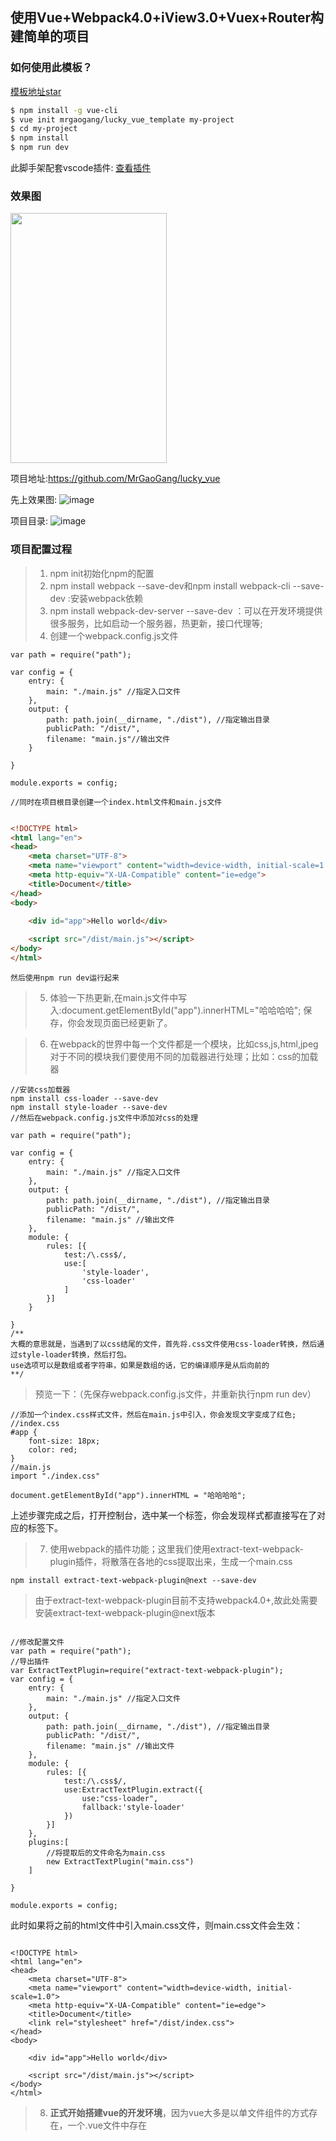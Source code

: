 ## 使用Vue+Webpack4.0+iView3.0+Vuex+Router构建简单的项目


### 如何使用此模板？

[模板地址star](https://github.com/MrGaoGang/lucky_vue_template)

``` bash
$ npm install -g vue-cli
$ vue init mrgaogang/lucky_vue_template my-project
$ cd my-project
$ npm install
$ npm run dev
```
此脚手架配套vscode插件: [查看插件](https://github.com/MrGaoGang/lucky_npm)


### 效果图

<img src="https://github.com/MrGaoGang/lucky_vue/blob/master/images/main.png?raw=true" width=250 height=400 />

项目地址:https://github.com/MrGaoGang/lucky_vue

先上效果图:
![image](https://github.com/MrGaoGang/lucky_vue/blob/master/images/view.gif?raw=true)

项目目录:
![image](https://github.com/MrGaoGang/lucky_vue/blob/master/images/project.png?raw=true)




### 项目配置过程

> 1. npm init初始化npm的配置
> 2. npm install webpack --save-dev和npm install webpack-cli --save-dev
:安装webpack依赖
> 3. npm install webpack-dev-server --save-dev ：可以在开发环境提供很多服务，比如启动一个服务器，热更新，接口代理等;
> 4. 创建一个webpack.config.js文件

```
var path = require("path");

var config = {
    entry: {
        main: "./main.js" //指定入口文件
    },
    output: {
        path: path.join(__dirname, "./dist"), //指定输出目录
        publicPath: "/dist/",
        filename: "main.js"//输出文件
    }

}

module.exports = config;

//同时在项目根目录创建一个index.html文件和main.js文件

```

```html

<!DOCTYPE html>
<html lang="en">
<head>
    <meta charset="UTF-8">
    <meta name="viewport" content="width=device-width, initial-scale=1.0">
    <meta http-equiv="X-UA-Compatible" content="ie=edge">
    <title>Document</title>
</head>
<body>

    <div id="app">Hello world</div>
    
    <script src="/dist/main.js"></script>
</body>
</html>
```

    然后使用npm run dev运行起来

> 5. 体验一下热更新,在main.js文件中写入:document.getElementById("app").innerHTML="哈哈哈哈"; 保存，你会发现页面已经更新了。


> 6. 在webpack的世界中每一个文件都是一个模块，比如css,js,html,jpeg对于不同的模块我们要使用不同的加载器进行处理；比如：css的加载器

```
//安装css加载器
npm install css-loader --save-dev
npm install style-loader --save-dev
//然后在webpack.config.js文件中添加对css的处理

var path = require("path");

var config = {
    entry: {
        main: "./main.js" //指定入口文件
    },
    output: {
        path: path.join(__dirname, "./dist"), //指定输出目录
        publicPath: "/dist/",
        filename: "main.js" //输出文件
    },
    module: {
        rules: [{
            test:/\.css$/,
            use:[
                'style-loader',
                'css-loader'
            ]
        }]
    }

}
/**
大概的意思就是，当遇到了以css结尾的文件，首先将.css文件使用css-loader转换，然后通过style-loader转换，然后打包。
use选项可以是数组或者字符串，如果是数组的话，它的编译顺序是从后向前的
**/
```

> 预览一下：（先保存webpack.config.js文件，并重新执行npm run dev）
```
//添加一个index.css样式文件，然后在main.js中引入，你会发现文字变成了红色;
//index.css
#app {
    font-size: 18px;
    color: red;
}
//main.js
import "./index.css"

document.getElementById("app").innerHTML = "哈哈哈哈";
```
上述步骤完成之后，打开控制台，选中某一个标签，你会发现样式都直接写在了对应的标签下。

> 7. 使用webpack的插件功能；这里我们使用extract-text-webpack-plugin插件，将散落在各地的css提取出来，生成一个main.css

```   
npm install extract-text-webpack-plugin@next --save-dev
```
>由于extract-text-webpack-plugin目前不支持webpack4.0+,故此处需要安装extract-text-webpack-plugin@next版本

```

//修改配置文件
var path = require("path");
//导出插件
var ExtractTextPlugin=require("extract-text-webpack-plugin");
var config = {
    entry: {
        main: "./main.js" //指定入口文件
    },
    output: {
        path: path.join(__dirname, "./dist"), //指定输出目录
        publicPath: "/dist/",
        filename: "main.js" //输出文件
    },
    module: {
        rules: [{
            test:/\.css$/,
            use:ExtractTextPlugin.extract({
                use:"css-loader",
                fallback:'style-loader'
            })
        }]
    },
    plugins:[
        //将提取后的文件命名为main.css
        new ExtractTextPlugin("main.css")
    ]

}

module.exports = config;
```
此时如果将之前的html文件中引入main.css文件，则main.css文件会生效：
```

<!DOCTYPE html>
<html lang="en">
<head>
    <meta charset="UTF-8">
    <meta name="viewport" content="width=device-width, initial-scale=1.0">
    <meta http-equiv="X-UA-Compatible" content="ie=edge">
    <title>Document</title>
    <link rel="stylesheet" href="/dist/index.css">
</head>
<body>

    <div id="app">Hello world</div>
    
    <script src="/dist/main.js"></script>
</body>
</html>

```

> 8. **正式开始搭建vue的开发环境**，因为vue大多是以单文件组件的方式存在，一个.vue文件中存在<template><script><style>三个部分，那么我们需要安装对应的加载器（类似于上面的css-loader）；

```
npm install vue
npm install vue-loader --save-dev //vue文件加载器
npm install vue-style-loader --save-dev //vue样式加载器
npm install vue-template-compiler --save-dev //vue模板加载器
npm install vue-hot-reload-api --save-dev//vue 文件热更新
npm install babel babel-loader babel-core --save-dev//安装babel支持es6语法
npm install babel-runtime --save-dev
npm install babel-preset-env babel-plugin-transform-runtime babel-plugin-istanbul babel-polyfill --save-dev
//babel-polyfill是为了兼容ie

npm install babel-preset-stage-2 babel-register --save-dev

其中版本号最好是如下:
"@babel/core": "^7.3.4",
    "babel": "^6.23.0",
    "babel-core": "^6.26.3",
    "babel-loader": "^8.0.5",
    "babel-plugin-transform-runtime": "^6.23.0",
    "babel-polyfill": "^6.26.0",
    "@babel/preset-env": "^7.3.4",

    "babel-runtime": "^6.26.0",
    "css-loader": "^2.1.1",
    "extract-text-webpack-plugin": "^4.0.0-beta.0",
    "style-loader": "^0.23.1",
    "vue-hot-reload-api": "^2.3.3",
    "vue-loader": "^15.7.0",
    "vue-style-loader": "^4.1.2",
    "vue-template-compiler": "^2.6.10",
    "webpack": "^4.29.6",
    "webpack-cli": "^3.3.0",
    "webpack-dev-server": "^3.2.1"

```

```
//webpack.config.js配置
var path = require("path");

//导出插件
var ExtractTextPlugin = require("extract-text-webpack-plugin");
var VueLoaderPlugin=require("vue-loader/lib/plugin")
var config = {
    entry: {
        //为了兼容ie加入入口文件babel-polyfill
        app: ["babel-polyfill", "./main.js"] //指定入口文件
    },
    output: {
        path: path.join(__dirname, "./dist"), //指定输出目录
        publicPath: "/dist/",
        filename: "main.js" //输出文件
    },
    module: {
        rules: [{
                test: /\.css$/,
                use: ExtractTextPlugin.extract({
                    use: "css-loader",
                    fallback: 'style-loader'
                })
            }, {
                test: /\.vue$/,
                loader: "vue-loader",
                options: {
                    loaders: {
                        css: ExtractTextPlugin.extract({
                            use: "css-loader",
                            fallback: "vue-style-loader"
                        })
                    }
                }
            },
            {
                test: /\.js$/,
                loader: "babel-loader",
                exclude: /node_modules/
            },

        ]
    },
    plugins: [
        new ExtractTextPlugin("main.css"),
        new VueLoaderPlugin()//vue插件
    ]

}

module.exports = config;

```

```
//根目录下新增一个babel.config.js
module.exports={
    presets:[
        [
            "@babel/preset-env",
            {
                targets:{
                    "browsers":["last 3 versions","ie>=9"]
                },
                useBuiltIns:"entry",
                debug:false
            }
        ]
    ]
}

```

```
//main.js文件改成:
//导入Vue
import Vue from "vue";
//导入首页
import App from "./App.vue"

new Vue({
    el:"#app",
    render:h=>h(App)
})

//App.vue
<template>
  <div class="home">{{message}}</div>
</template>

<script>
export default {
  data() {
    return {
      message: "你好世界！"
    };
  }
};
</script>
//scoped表示样式在当前文件中有效
<style scoped>
.home {
  color: red;
}
</style>


```

> 9.引入iview组件

详情请见:[引入iView详解](https://github.com/MrGaoGang/lucky_vue/blob/master/iview%E9%85%8D%E7%BD%AE%E8%AF%B4%E6%98%8E.md)


> 10. 依赖说明：


    "babel-plugin-import": "^1.11.0",//iview或者其他库的按需引入
    "@babel/core": "^7.3.4",//babel核心库，将es6/es7转化成es2015
    "@babel/preset-env": "^7.3.4",
    "babel": "^6.23.0",
    "babel-loader": "^8.0.5",
    "babel-plugin-transform-runtime": "^6.23.0",
    "babel-polyfill": "^6.26.0",//兼容ie，
    "babel-runtime": "^6.26.0",
    "clean-webpack-plugin": "^2.0.1",//构建生产环境时清楚已有构建目录
    "css-loader": "^2.1.1",//css加载器
    "extract-text-webpack-plugin": "^4.0.0-beta.0",//将多个css样式打包成一个css文件
    "file-loader": "^3.0.1",//file-loader和url-loader配合使用，当url-loader无法加载时会自动使用file-loader，注意：引入iview.css必须要加载此包
    "html-loader": "^0.5.5",//html加载器
    "html-webpack-plugin": "^3.2.0",//生产环境打包时生成index.html文件
    "iview-loader": "^1.2.2",//iview的加载器
    "less": "^2.7.1",//less文件加载器
    "less-loader": "^2.2.3",
    "style-loader": "^0.13.1",
    "uglifyjs-webpack-plugin": "^2.1.2",//构建生产环境时 将代码压缩
    "url-loader": "^1.1.2",
    "vue-hot-reload-api": "^2.3.3",//vue热加载
    "vue-loader": "^15.7.0",//vue加载器
    "vue-style-loader": "^4.1.2",
    "vue-template-compiler": "^2.6.10",
    "webpack": "^4.29.6",
    "webpack-cli": "^3.3.0",
    "webpack-dev-server": "^3.2.1",//测试环境时开启本地端口
    "webpack-merge": "^4.2.1",//webpack的合并


最后附上项目地址:
[欢迎Star](https://github.com/MrGaoGang/lucky_vue)
